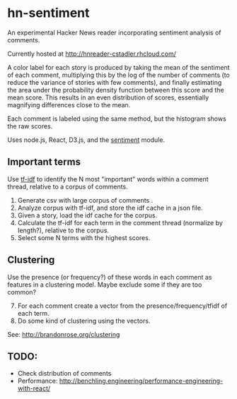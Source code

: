 # hn-sentiment

An experimental Hacker News reader incorporating sentiment analysis of comments.

Currently hosted at http://hnreader-cstadler.rhcloud.com/

A color label for each story is produced by taking the mean of the sentiment of each comment, multiplying this by the log of the number of comments (to reduce the variance of stories with few comments), and finally estimating the area under the probability density function between this score and the mean score. This results in an even distribution of scores, essentially magnifying differences close to the mean.

Each comment is labeled using the same method, but the histogram shows the raw scores.

Uses node.js, React, D3.js, and the [sentiment](https://github.com/thisandagain/sentiment) module.

## Important terms
Use [tf-idf](https://github.com/NaturalNode/natural#tf-idf) to identify the N most "important" words within a comment thread, relative to a corpus of comments.

1. Generate csv with large corpus of comments .
2. Analyze corpus with tf-idf, and store the idf cache in a json file.
3. Given a story, load the idf cache for the corpus.
4. Calculate the tf-idf for each term in the comment thread (normalize by length?), relative to the corpus.
6. Select some N terms with the highest scores.

## Clustering
Use the presence (or frequency?) of these words in each comment as features in a clustering model. Maybe exclude some if they are too common?

7. For each comment create a vector from the presence/frequency/tfidf of each term.
8. Do some kind of clustering using the vectors.

See: http://brandonrose.org/clustering


## TODO:

- Check distribution of comments
- Performance: http://benchling.engineering/performance-engineering-with-react/
